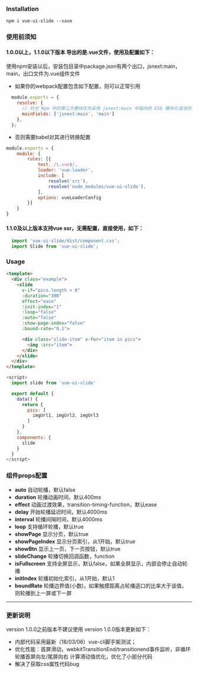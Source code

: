 ### Installation
```
npm i vue-ui-slide --save
```

### 使用前须知
#### 1.0.0以上，1.1.0以下版本 导出的是.vue文件，使用及配置如下：
使用npm安装以后，安装包目录中package.json有两个出口，jsnext:main，main，出口文件为.vue组件文件

  - 如果你的webpack配置包含如下配置，则可以正常引用
  ```javascript
    module.exports = {
      resolve: {
        // 针对 Npm 中的第三方模块优先采用 jsnext:main 中指向的 ES6 模块化语法的文件
        mainFields: ['jsnext:main', 'main']
      },
    };
  ```

  - 否则需要babel对其进行转换配置
  ```javascript
  module.exports = {
      module: {
          rules: [{
              test: /\.vue$/,
              loader: 'vue-loader',
              include: [
                  resolve('src'),
                  resolve('node_modules/vue-ui-slide'),
              ],
              options: vueLoaderConfig
          }]
      }
  }
  ```
#### 1.1.0及以上版本支持vue ssr，无需配置，直接使用，如下：
```javascript
  import 'vue-ui-slide/dist/component.css';
  import Slide from 'vue-ui-slide';
```

### Usage
```html
<template>
  <div class="example">
    <slide 
      v-if="pics.length > 0" 
      :duration="300" 
      effect="ease" 
      :init-index="1" 
      :loop="false" 
      :auto="false" 
      :show-page-index="false" 
      :bound-rate="0.1">

      <div class="slide-item" v-for="item in pics">
        <img :src="item">
      </div>
    </slide>
  </div>
</template>
```

```javascript
<script>
  import slide from 'vue-ui-slide'

  export default {
    data() {
      return {
        pics: [
          imgUrl1, imgUrl2, imgUrl3
        ]
      }
    },
    components: {
      slide
    }
  }
</script>
```
### 组件props配置
  - **auto** 自动轮播，默认false
  - **duration** 轮播动画时间，默认400ms
  - **effect** 动画过渡效果，transition-timing-function，默认ease
  - **delay** 开始轮播延迟时间，默认4000ms
  - **interval** 轮播间隔时间，默认4000ms
  - **loop** 支持循环轮播，默认true
  - **showPage** 显示分页，默认true
  - **showPageIndex** 显示分页索引，从1开始，默认true
  - **showBtn** 显示上一页，下一页按钮，默认true
  - **slideChange** 轮播切换回调函数，function
  - **isFullscreen** 支持全屏显示，默认false，如果全屏显示，内部会停止自动轮播
  - **initIndex** 轮播初始化索引，从1开始，默认1
  - **boundRate** 轮播边界值(小数)，如果触摸距离占轮播适口的比率大于该值，则轮播到上一屏或下一屏

---

### 更新说明
version 1.0.0之前版本不建议使用
version 1.0.0版本更新如下：

 - 内部代码采用最新（18/03/06）vue-cli脚手架测试；
 - 优化性能：首屏滑动，webkitTransitionEnd/transitionend事件监听，非循环轮播首屏向左/尾屏向右 计算滑动值优化，优化了小部分代码
 - 解决了获取css属性代码bug



